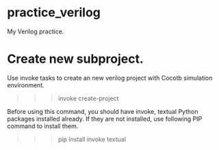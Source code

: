 # practice_verilog

My Verilog practice.

# Create new subproject.

Use invoke tasks to create an new verilog project with Cocotb simulation environment.

>>> invoke create-project

Before using this command, you should have invoke, textual Python packages installed already. 
If they are not installed, use following PIP command to install them.

>>> pip install invoke textual
